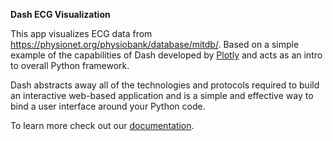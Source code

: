 **Dash ECG Visualization**


This app visualizes ECG data from https://physionet.org/physiobank/database/mitdb/. Based on a simple example of the capabilities of Dash developed by [Plotly](https://plot.ly/) and acts as an intro to overall Python framework.

Dash abstracts away all of the technologies and protocols required to build an interactive web-based application and is a simple and effective way to bind a user interface around your Python code.

To learn more check out our [documentation](https://plot.ly/dash).